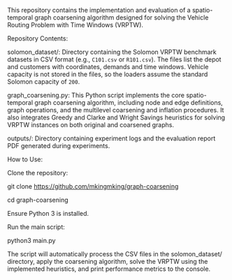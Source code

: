 This repository contains the implementation and evaluation of a spatio-temporal graph coarsening algorithm designed for solving the Vehicle Routing Problem with Time Windows (VRPTW).

Repository Contents:

solomon_dataset/: Directory containing the Solomon VRPTW benchmark datasets in CSV format (e.g., ``C101.csv`` or ``R101.csv``).  The files list the depot and customers with coordinates, demands and time windows.  Vehicle capacity is not stored in the files, so the loaders assume the standard Solomon capacity of ``200``.

graph_coarsening.py: This Python script implements the core spatio-temporal graph coarsening algorithm, including node and edge definitions, graph operations, and the multilevel coarsening and inflation procedures. It also integrates Greedy and Clarke and Wright Savings heuristics for solving VRPTW instances on both original and coarsened graphs.

outputs/: Directory containing experiment logs and the evaluation report PDF generated during experiments.

How to Use:

Clone the repository:


git clone https://github.com/mkingmking/graph-coarsening

cd graph-coarsening

Ensure Python 3 is installed.

Run the main script:



python3 main.py

The script will automatically process the CSV files in the solomon_dataset/ directory, apply the coarsening algorithm, solve the VRPTW using the implemented heuristics, and print performance metrics to the console.


